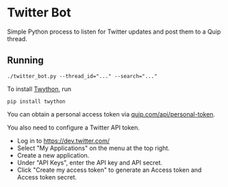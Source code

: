 # Twitter Bot

Simple Python process to listen for Twitter updates and post them
to a Quip thread.

## Running

```
./twitter_bot.py --thread_id="..." --search="..."
```

To install [Twython](https://twython.readthedocs.org/), run

```
pip install twython
```

You can obtain a personal access token via
[quip.com/api/personal-token](https://quip.com/api/personal-token).

You also need to configure a Twitter API token.

* Log in to https://dev.twitter.com/
* Select "My Applications" on the menu at the top right.
* Create a new application.
* Under "API Keys", enter the API key and API secret.
* Click "Create my access token" to generate an Access token and Access token secret.
